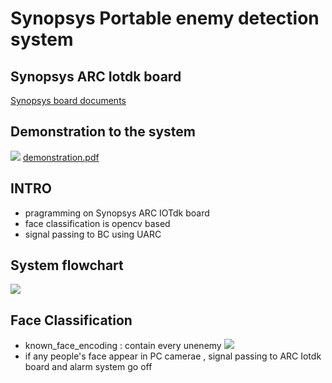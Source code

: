 # Synopsys Portable enemy detection system
## Synopsys ARC Iotdk board
[Synopsys board documents](https://www.synopsys.com/dw/ipdir.php?ds=arc_iot_development_kit)
## Demonstration to the system
![](https://i.imgur.com/cS8X8A7.png)
[demonstration.pdf](https://github.com/santaboi/Anti_SPY/blob/main/Anti_SPY.pdf)
## INTRO
+ pragramming on Synopsys ARC IOTdk board
+ face classification is opencv based
+ signal passing to BC using UARC
## System flowchart
![](https://i.imgur.com/GCE7OSt.png)

## Face Classification
+ known_face_encoding : contain every unenemy
![](https://i.imgur.com/L8kieN2.png)
+ if any people's face appear in PC camerae , signal passing to ARC Iotdk board and alarm system go off
